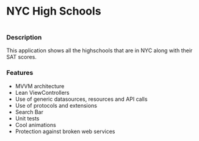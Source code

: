 # NYC High Schools

<div align="center">
  <img ![](NYCHighschools.gif)>
</div>

### Description
This application shows all the highschools that are in NYC along with their SAT scores.

### Features
- MVVM architecture
- Lean ViewControllers
- Use of generic datasources, resources and API calls
- Use of protocols and extensions
- Search Bar
- Unit tests
- Cool animations
- Protection against broken web services
